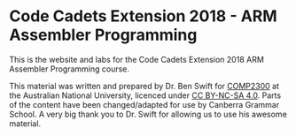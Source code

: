 # Code Cadets Extension 2018 - ARM Assembler Programming

This is the website and labs for the Code Cadets Extension 2018 ARM Assembler Programming course.

This material was written and prepared by Dr. Ben Swift for [COMP2300](https://cs.anu.edu.au/courses/comp2300/) at the Australian National University, licenced under [CC BY-NC-SA 4.0](https://creativecommons.org/licenses/by-nc-sa/4.0/). Parts of the content have been changed/adapted for use by Canberra Grammar School. A very big thank you to Dr. Swift for allowing us to use his awesome material.